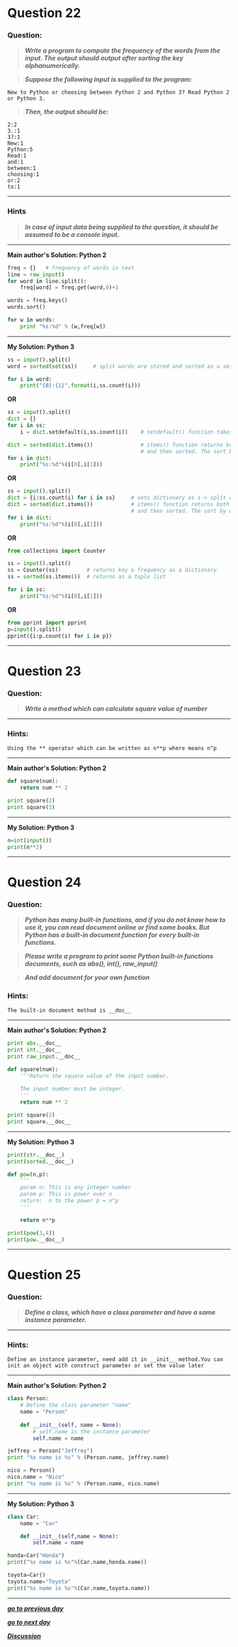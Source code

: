 # Question 22

### **Question:**

>***Write a program to compute the frequency of the words from the input. The output should output after sorting the key alphanumerically.***

>***Suppose the following input is supplied to the program:***
```
New to Python or choosing between Python 2 and Python 3? Read Python 2 or Python 3.
```
>***Then, the output should be:***
```
2:2
3.:1
3?:1
New:1
Python:5
Read:1
and:1
between:1
choosing:1
or:2
to:1
```

----------------------

### Hints
>***In case of input data being supplied to the question, it should be assumed to be a console input.***

-------------------
**Main author's Solution: Python 2**
```python
freq = {}   # frequency of words in text
line = raw_input()
for word in line.split():
    freq[word] = freq.get(word,0)+1

words = freq.keys()
words.sort()

for w in words:
    print "%s:%d" % (w,freq[w])
```
----------------
**My Solution: Python 3**
```python
ss = input().split()
word = sorted(set(ss))     # split words are stored and sorted as a set

for i in word:
    print("{0}:{1}".format(i,ss.count(i)))
```
**OR**
```python
ss = input().split()
dict = {}
for i in ss:
    i = dict.setdefault(i,ss.count(i))    # setdefault() function takes key & value to set it as dictionary.

dict = sorted(dict.items())               # items() function returns both key & value of dictionary as a list
                                          # and then sorted. The sort by default occurs in order of 1st -> 2nd key
for i in dict:
    print("%s:%d"%(i[0],i[1]))
```
**OR**
```python
ss = input().split()
dict = {i:ss.count(i) for i in ss}     # sets dictionary as i-> split word & ss.count(i) -> total occurrence of i in ss
dict = sorted(dict.items())            # items() function returns both key & value of dictionary as a list
                                       # and then sorted. The sort by default occurs in order of 1st -> 2nd key
for i in dict:
    print("%s:%d"%(i[0],i[1]))       
```
**OR**
```python
from collections import Counter

ss = input().split()
ss = Counter(ss)         # returns key & frequency as a dictionary
ss = sorted(ss.items())  # returns as a tuple list

for i in ss:
    print("%s:%d"%(i[0],i[1]))
```
**OR**
```python
from pprint import pprint
p=input().split()
pprint({i:p.count(i) for i in p})
```
---------------

# Question 23

### **Question:**

>***Write a method which can calculate square value of number***

----------------------

### Hints:
```
Using the ** operator which can be written as n**p where means n^p
```

-------------------
**Main author's Solution: Python 2**
```python
def square(num):
    return num ** 2

print square(2)
print square(3)
```
----------------
**My Solution: Python 3**
```python
n=int(input())
print(n**2)
```
---------------------
# Question 24

### **Question:**

>***Python has many built-in functions, and if you do not know how to use it, you can read document online or find some books. But Python has a built-in document function for every built-in functions.***

>***Please write a program to print some Python built-in functions documents, such as abs(), int(), raw_input()***

>***And add document for your own function***

### Hints: 
```
The built-in document method is __doc__
```

----------------------
**Main author's Solution: Python 2**
```python
print abs.__doc__
print int.__doc__
print raw_input.__doc__

def square(num):
    '''Return the square value of the input number.
    
    The input number must be integer.
    '''
    return num ** 2

print square(2)
print square.__doc__
```
----------------
**My Solution: Python 3**
```python
print(str.__doc__)
print(sorted.__doc__)

def pow(n,p):
    '''
    param n: This is any integer number
    param p: This is power over n
    return:  n to the power p = n^p
    '''

    return n**p

print(pow(3,4))
print(pow.__doc__)
```
---------------------
# Question 25

### **Question:**

>***Define a class, which have a class parameter and have a same instance parameter.***

----------------------

### Hints: 
```
Define an instance parameter, need add it in __init__ method.You can init an object with construct parameter or set the value later
```

-------------------
**Main author's Solution: Python 2**
```python
class Person:
    # Define the class parameter "name"
    name = "Person"
    
    def __init__(self, name = None):
        # self.name is the instance parameter
        self.name = name

jeffrey = Person("Jeffrey")
print "%s name is %s" % (Person.name, jeffrey.name)

nico = Person()
nico.name = "Nico"
print "%s name is %s" % (Person.name, nico.name)
```
----------------
**My Solution: Python 3**
```python
class Car:
    name = "Car"

    def __init__(self,name = None):
        self.name = name

honda=Car("Honda")
print("%s name is %s"%(Car.name,honda.name))

toyota=Car()
toyota.name="Toyota"
print("%s name is %s"%(Car.name,toyota.name))
```
---------------------

[***go to previous day***](https://github.com/darkprinx/100-plus-Python-programming-exercises-extended/blob/master/Status/Day%207.md "Day 7")

[***go to next day***](https://github.com/darkprinx/100-plus-Python-programming-exercises-extended/blob/master/Status/Day%209.md "Day 9")

[***Discussion***](https://github.com/darkprinx/100-plus-Python-programming-exercises-extended/issues/3)
